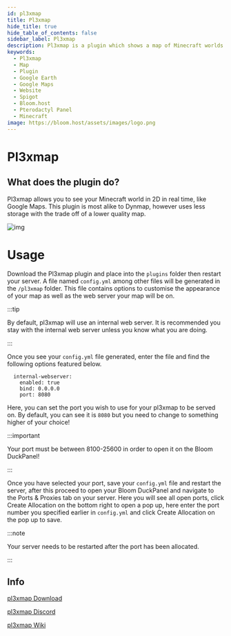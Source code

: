 ```yaml
---
id: pl3xmap
title: Pl3xmap
hide_title: true
hide_table_of_contents: false
sidebar_label: Pl3xmap
description: Pl3xmap is a plugin which shows a map of Minecraft worlds in a webpage that can be easily accessed by a player.
keywords:
  - Pl3xmap
  - Map
  - Plugin
  - Google Earth
  - Google Maps
  - Website
  - Spigot
  - Bloom.host
  - Pterodactyl Panel
  - Minecraft
image: https://bloom.host/assets/images/logo.png
---
```

# **Pl3xmap**

## What does the plugin do?
Pl3xmap allows you to see your Minecraft world in 2D in real time, like Google Maps. This plugin is most alike to Dynmap, however uses less storage with the trade off of a lower quality map. 

![img](../static/img/pl3xmap/map.png)

# Usage
Download the Pl3xmap plugin and place into the `plugins` folder then restart your server. A file named `config.yml` among other files will be generated in the `/pl3xmap` folder. This file contains options to customise the appearance of your map as well as the web server your map will be on. 

:::tip

By default, pl3xmap will use an internal web server. It is recommended you stay with the internal web server unless you know what you are doing.

:::

Once you see your `config.yml` file generated, enter the file and find the following options featured below.

```
  internal-webserver:
    enabled: true
    bind: 0.0.0.0
    port: 8080
```

Here, you can set the port you wish to use for your pl3xmap to be served on. By default, you can see it is `8080` but you need to change to something higher of your choice!

:::important

Your port must be between 8100-25600 in order to open it on the Bloom DuckPanel!

:::

Once you have selected your port, save your `config.yml` file and restart the server, after this proceed to open your Bloom DuckPanel and navigate to the Ports & Proxies tab on your server. Here you will see all open ports, click Create Allocation on the bottom right to open a pop up, here enter the port number you specified earlier in `config.yml` and click Create Allocation on the pop up to save.

:::note

Your server needs to be restarted after the port has been allocated.

:::

## Info

[pl3xmap Download](https://ci.pl3x.net/job/Pl3xMap/)  

[pl3xmap Discord](https://discord.com/invite/mtAAnkk )  

[pl3xmap Wiki](https://github.com/pl3xgaming/Pl3xMap/wiki )
